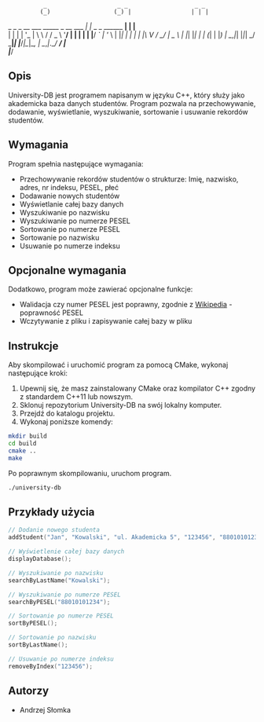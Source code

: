               _                    _ _                   _ _     
             (_)                  (_) |                 | | |    
  _   _ _ __  ___   _____ _ __ ___ _| |_ _   _ ______ __| | |__  
 | | | | '_ \| \ \ / / _ \ '__/ __| | __| | | |______/ _` | '_ \ 
 | |_| | | | | |\ V /  __/ |  \__ \ | |_| |_| |     | (_| | |_) |
  \__,_|_| |_|_| \_/ \___|_|  |___/_|\__|\__, |      \__,_|_.__/ 
                                          __/ |                  
                                         |___/                   

## Opis

University-DB jest programem napisanym w języku C++, który służy jako akademicka baza danych studentów. Program pozwala na przechowywanie, dodawanie, wyświetlanie, wyszukiwanie, sortowanie i usuwanie rekordów studentów.

## Wymagania

Program spełnia następujące wymagania:

- Przechowywanie rekordów studentów o strukturze: Imię, nazwisko, adres, nr indeksu, PESEL, płeć
- Dodawanie nowych studentów
- Wyświetlanie całej bazy danych
- Wyszukiwanie po nazwisku
- Wyszukiwanie po numerze PESEL
- Sortowanie po numerze PESEL
- Sortowanie po nazwisku
- Usuwanie po numerze indeksu

## Opcjonalne wymagania

Dodatkowo, program może zawierać opcjonalne funkcje:

- Walidacja czy numer PESEL jest poprawny, zgodnie z [Wikipedia](https://pl.wikipedia.org/wiki/PESEL#Cyfra_kontrolna) - poprawność PESEL
- Wczytywanie z pliku i zapisywanie całej bazy w pliku

## Instrukcje

Aby skompilować i uruchomić program za pomocą CMake, wykonaj następujące kroki:

1. Upewnij się, że masz zainstalowany CMake oraz kompilator C++ zgodny z standardem C++11 lub nowszym.
2. Sklonuj repozytorium University-DB na swój lokalny komputer.
3. Przejdź do katalogu projektu.
4. Wykonaj poniższe komendy:

```bash
mkdir build
cd build
cmake ..
make
```

Po poprawnym skompilowaniu, uruchom program.

```bash
./university-db
```

## Przykłady użycia

```cpp
// Dodanie nowego studenta
addStudent("Jan", "Kowalski", "ul. Akademicka 5", "123456", "88010101234", "M");

// Wyświetlenie całej bazy danych
displayDatabase();

// Wyszukiwanie po nazwisku
searchByLastName("Kowalski");

// Wyszukiwanie po numerze PESEL
searchByPESEL("88010101234");

// Sortowanie po numerze PESEL
sortByPESEL();

// Sortowanie po nazwisku
sortByLastName();

// Usuwanie po numerze indeksu
removeByIndex("123456");
```

## Autorzy

- Andrzej Słomka
